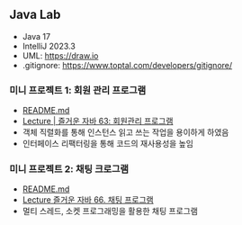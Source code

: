 ## Java Lab

- Java 17
- IntelliJ 2023.3
- UML: https://draw.io
- .gitignore: https://www.toptal.com/developers/gitignore/

### 미니 프로젝트 1: 회원 관리 프로그램

- [README.md](./document/Membership-Management.md)
- [Lecture | 즐거운 자바 63: 회원관리 프로그램](https://www.youtube.com/watch?v=HEsAMjd8zpo)
- 객체 직렬화를 통해 인스턴스 읽고 쓰는 작업을 용이하게 하였음
- 인터페이스 리팩터링을 통해 코드의 재사용성을 높임

### 미니 프로젝트 2: 채팅 크로그램

- [README.md](./document/Chating.md)
- [Lecture 즐거운 자바 66. 채팅 프로그램](https://www.youtube.com/watch?v=_23srXUbhz0&t=81s)
- 멀티 스레드, 소켓 프로그래밍을 활용한 채팅 프로그램
